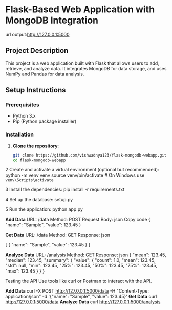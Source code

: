# Flask-Based Web Application with MongoDB Integration
url output:http://127.0.0.1:5000
## Project Description
This project is a web application built with Flask that allows users to add, retrieve, and analyze data. It integrates MongoDB for data storage, and uses NumPy and Pandas for data analysis.

## Setup Instructions

### Prerequisites
- Python 3.x
- Pip (Python package installer)

### Installation

1. **Clone the repository**:
   ```bash
   git clone https://github.com/vishwadnya123/flask-mongodb-webapp.git
   cd flask-mongodb-webapp

2 Create and activate a virtual environment (optional but recommended):
   python -m venv venv
   source venv/bin/activate  # On Windows use `venv\Scripts\activate`

3 Install the dependencies:
   pip install -r requirements.txt

4 Set up the database:
   setup.py

5 Run the application:
   python app.py

**Add Data**
URL: /data
Method: POST
Request Body:
json
Copy code
{
  "name": "Sample",
  "value": 123.45
}



**Get Data**
URL: /data
Method: GET
Response:
json

[
  {
    "name": "Sample",
    "value": 123.45
  }
]

**Analyze Data**
URL: /analysis
Method: GET
Response:
json
{
  "mean": 123.45,
  "median": 123.45,
  "summary": {
    "value": {
      "count": 1.0,
      "mean": 123.45,
      "std": null,
      "min": 123.45,
      "25%": 123.45,
      "50%": 123.45,
      "75%": 123.45,
      "max": 123.45
    }
  }
}

Testing the API
Use tools like curl or Postman to interact with the API.


**Add Data**
curl -X POST http://127.0.0.1:5000/data -H "Content-Type: application/json" -d '{"name": "Sample", "value": 123.45}'
**Get Data**
curl http://127.0.0.1:5000/data
**Analyze Data**
curl http://127.0.0.1:5000/analysis


